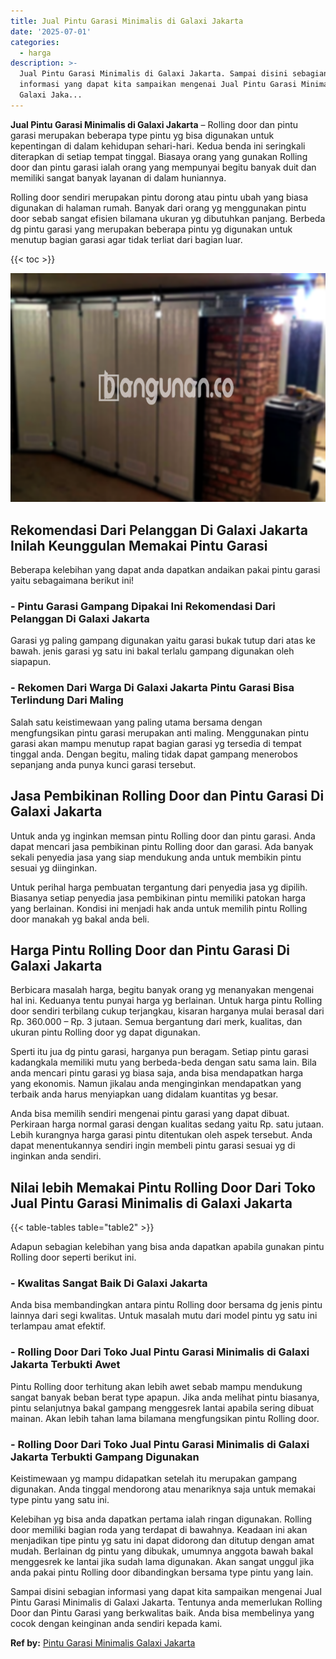 ```yaml
---
title: Jual Pintu Garasi Minimalis di Galaxi Jakarta
date: '2025-07-01'
categories:
  - harga
description: >-
  Jual Pintu Garasi Minimalis di Galaxi Jakarta. Sampai disini sebagian
  informasi yang dapat kita sampaikan mengenai Jual Pintu Garasi Minimalis di
  Galaxi Jaka...
---
```


**Jual Pintu Garasi Minimalis di Galaxi Jakarta** – Rolling door dan pintu garasi merupakan beberapa type pintu yg bisa digunakan untuk kepentingan di dalam kehidupan sehari-hari. Kedua benda ini seringkali diterapkan di setiap tempat tinggal. Biasaya orang yang gunakan Rolling door dan pintu garasi ialah orang yang mempunyai begitu banyak duit dan memiliki sangat banyak layanan di dalam huniannya.

Rolling door sendiri merupakan pintu dorong atau pintu ubah yang biasa digunakan di halaman rumah. Banyak dari orang yg menggunakan pintu door sebab sangat efisien bilamana ukuran yg dibutuhkan panjang. Berbeda dg pintu garasi yang merupakan beberapa pintu yg digunakan untuk menutup bagian garasi agar tidak terliat dari bagian luar.

{{< toc >}}

![Jual Pintu Garasi Minimalis di Galaxi Jakarta](/images/pintu-garasi-35.png)

## Rekomendasi Dari Pelanggan Di Galaxi Jakarta Inilah Keunggulan Memakai Pintu Garasi

Beberapa kelebihan yang dapat anda dapatkan andaikan pakai pintu garasi yaitu sebagaimana berikut ini!

### \- Pintu Garasi Gampang Dipakai Ini Rekomendasi Dari Pelanggan Di Galaxi Jakarta

Garasi yg paling gampang digunakan yaitu garasi bukak tutup dari atas ke bawah. jenis garasi yg satu ini bakal terlalu gampang digunakan oleh siapapun.

### \- Rekomen Dari Warga Di Galaxi Jakarta Pintu Garasi Bisa Terlindung Dari Maling

Salah satu keistimewaan yang paling utama bersama dengan mengfungsikan pintu garasi merupakan anti maling. Menggunakan pintu garasi akan mampu menutup rapat bagian garasi yg tersedia di tempat tinggal anda. Dengan begitu, maling tidak dapat gampang menerobos sepanjang anda punya kunci garasi tersebut.

## Jasa Pembikinan Rolling Door dan Pintu Garasi Di Galaxi Jakarta

Untuk anda yg inginkan memsan pintu Rolling door dan pintu garasi. Anda dapat mencari jasa pembikinan pintu Rolling door dan garasi. Ada banyak sekali penyedia jasa yang siap mendukung anda untuk membikin pintu sesuai yg diinginkan.

Untuk perihal harga pembuatan tergantung dari penyedia jasa yg dipilih. Biasanya setiap penyedia jasa pembikinan pintu memiliki patokan harga yang berlainan. Kondisi ini menjadi hak anda untuk memilih pintu Rolling door manakah yg bakal anda beli.

## Harga Pintu Rolling Door dan Pintu Garasi Di Galaxi Jakarta

Berbicara masalah harga, begitu banyak orang yg menanyakan mengenai hal ini. Keduanya tentu punyai harga yg berlainan. Untuk harga pintu Rolling door sendiri terbilang cukup terjangkau, kisaran harganya mulai berasal dari Rp. 360.000 – Rp. 3 jutaan. Semua bergantung dari merk, kualitas, dan ukuran pintu Rolling door yg dapat digunakan.

Sperti itu jua dg pintu garasi, harganya pun beragam. Setiap pintu garasi kadangkala memiliki mutu yang berbeda-beda dengan satu sama lain. Bila anda mencari pintu garasi yg biasa saja, anda bisa mendapatkan harga yang ekonomis. Namun jikalau anda menginginkan mendapatkan yang terbaik anda harus menyiapkan uang didalam kuantitas yg besar.

Anda bisa memilih sendiri mengenai pintu garasi yang dapat dibuat. Perkiraan harga normal garasi dengan kualitas sedang yaitu Rp. satu jutaan. Lebih kurangnya harga garasi pintu ditentukan oleh aspek tersebut. Anda dapat menentukannya sendiri ingin membeli pintu garasi sesuai yg di inginkan anda sendiri.

## Nilai lebih Memakai Pintu Rolling Door Dari Toko Jual Pintu Garasi Minimalis di Galaxi Jakarta

{{< table-tables table="table2" >}}

Adapun sebagian kelebihan yang bisa anda dapatkan apabila gunakan pintu Rolling door seperti berikut ini.

### \- Kwalitas Sangat Baik Di Galaxi Jakarta

Anda bisa membandingkan antara pintu Rolling door bersama dg jenis pintu lainnya dari segi kwalitas. Untuk masalah mutu dari model pintu yg satu ini terlampau amat efektif.

### \- Rolling Door Dari Toko Jual Pintu Garasi Minimalis di Galaxi Jakarta Terbukti Awet

Pintu Rolling door terhitung akan lebih awet sebab mampu mendukung sangat banyak beban berat type apapun. Jika anda melihat pintu biasanya, pintu selanjutnya bakal gampang menggesrek lantai apabila sering dibuat mainan. Akan lebih tahan lama bilamana mengfungsikan pintu Rolling door.

### \- Rolling Door Dari Toko Jual Pintu Garasi Minimalis di Galaxi Jakarta Terbukti Gampang Digunakan

Keistimewaan yg mampu didapatkan setelah itu merupakan gampang digunakan. Anda tinggal mendorong atau menariknya saja untuk memakai type pintu yang satu ini.

Kelebihan yg bisa anda dapatkan pertama ialah ringan digunakan. Rolling door memiliki bagian roda yang terdapat di bawahnya. Keadaan ini akan menjadikan tipe pintu yg satu ini dapat didorong dan ditutup dengan amat mudah. Berlainan dg pintu yang dibukak, umumnya anggota bawah bakal menggesrek ke lantai jika sudah lama digunakan. Akan sangat unggul jika anda pakai pintu Rolling door dibandingkan bersama type pintu yang lain.

Sampai disini sebagian informasi yang dapat kita sampaikan mengenai Jual Pintu Garasi Minimalis di Galaxi Jakarta. Tentunya anda memerlukan Rolling Door dan Pintu Garasi yang berkwalitas baik. Anda bisa membelinya yang cocok dengan keinginan anda sendiri kepada kami.

**Ref by:** [Pintu Garasi Minimalis Galaxi Jakarta](https://id.wikipedia.org/wiki/Pintu)
